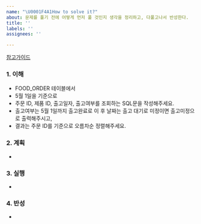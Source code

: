 ```yaml
---
name: "\U0001F4A1How to solve it?"
about: 문제를 풀기 전에 어떻게 먼저 풀 것인지 생각을 정리하고, 다풀고나서 반성한다.
title: ''
labels: ''
assignees: ''

---
```


[참고가이드](https://megaptera.notion.site/6-5f9b4105eb0748fd8f8baa631d92d6ea)

### 1. 이해
- FOOD_ORDER 테이블에서 
- 5월 1일을 기준으로 
- 주문 ID, 제품 ID, 출고일자, 출고여부를 조회하는 SQL문을 작성해주세요. 
- 출고여부는 5월 1일까지 출고완료로 이 후 날짜는 출고 대기로 미정이면 출고미정으로 출력해주시고, 
- 결과는 주문 ID를 기준으로 오름차순 정렬해주세요.

### 2. 계획
- 

### 3. 실행
- 

### 4. 반성
- 
